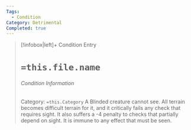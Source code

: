 ```yaml
---
Tags:
  - Condition
Category: Detrimental
Completed: true
---
```

> [!infobox|left]+ Condition Entry
> # `=this.file.name`
> ###### Condition Information
> Category: `=this.Category`
> A Blinded creature cannot see. All terrain becomes difficult terrain for it, and it critically fails any check that requires sight. It also suffers a -4 penalty to checks that partially depend on sight. It is immune to any effect that must be seen.